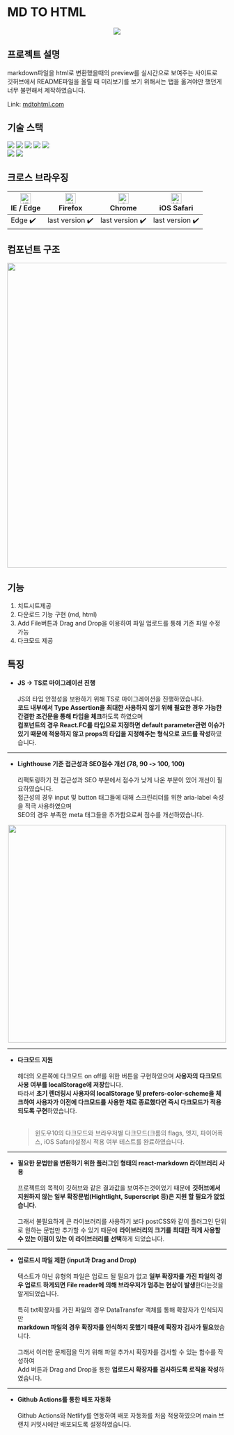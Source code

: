 # MD TO HTML

<div align=center>
  <img src="https://user-images.githubusercontent.com/72868495/174075357-c0d3ac86-36a2-4b5c-b040-cc58f97c6897.png" />
</div>

## 프로젝트 설명

markdown파일을 html로 변환했을때의 preview를 실시간으로 보여주는 사이트로<br/>
깃허브에서 README파일을 올릴 때 미리보기를 보기 위해서는 탭을 옮겨야만 했던게 너무 불편해서 제작하였습니다.<br/>

Link: [mdtohtml.com](https://www.mdtohtml.com)

## 기술 스택

<img src="https://img.shields.io/badge/HTML5-E34F26?style=for-the-badge&logo=html5&logoColor=white" /> <img src="https://img.shields.io/badge/TypeScript-3178C6?style=for-the-badge&logo=TypeScript&logoColor=white" /> <img src="https://img.shields.io/badge/React-20232A?style=for-the-badge&logo=react&logoColor=61DAFB" /> <img src ="https://img.shields.io/badge/SCSS-CC6699?style=for-the-badge&logo=sass&logoColor=white"/> <img src ="https://img.shields.io/badge/CSS_modules-000000?style=for-the-badge&logo=css-modules&logoColor=white"/></br>
<img src="https://img.shields.io/badge/Netlify-00C7B7?style=for-the-badge&logo=netlify&logoColor=white" />
<img src="https://img.shields.io/badge/Yarn-2C8EBB?style=for-the-badge&logo=yarn&logoColor=white" />

## 크로스 브라우징

| [<img src="https://raw.githubusercontent.com/alrra/browser-logos/master/src/edge/edge_48x48.png" alt="IE / Edge" width="24px" height="24px" />](http://godban.github.io/browsers-support-badges/)<br/>IE / Edge | [<img src="https://raw.githubusercontent.com/alrra/browser-logos/master/src/firefox/firefox_48x48.png" alt="Firefox" width="24px" height="24px" />](http://godban.github.io/browsers-support-badges/)<br/>Firefox | [<img src="https://raw.githubusercontent.com/alrra/browser-logos/master/src/chrome/chrome_48x48.png" alt="Chrome" width="24px" height="24px" />](http://godban.github.io/browsers-support-badges/)<br/>Chrome | [<img src="https://raw.githubusercontent.com/alrra/browser-logos/master/src/safari-ios/safari-ios_48x48.png" alt="iOS Safari" width="24px" height="24px" />](http://godban.github.io/browsers-support-badges/)<br/>iOS Safari |
| --------------------------------------------------------------------------------------------------------------------------------------------------------------------------------------------------------------- | ----------------------------------------------------------------------------------------------------------------------------------------------------------------------------------------------------------------- | ------------------------------------------------------------------------------------------------------------------------------------------------------------------------------------------------------------- | ----------------------------------------------------------------------------------------------------------------------------------------------------------------------------------------------------------------------------- |
| Edge ✔️                                                                                                                                                                                                         | last version ✔️                                                                                                                                                                                                   | last version ✔️                                                                                                                                                                                               | last version ✔️                                                                                                                                                                                                               |

## 컴포넌트 구조

<div align=center>
    <img width="700" src="https://user-images.githubusercontent.com/72868495/183090575-6f6a7539-7c3e-40eb-9394-91104fb8701c.png"/>
</div>

## 기능

1. 치트시트제공
2. 다운로드 기능 구현 (md, html)
3. Add File버튼과 Drag and Drop을 이용하여 파일 업로드를 통해 기존 파일 수정 가능
4. 다크모드 제공

## 특징

- **JS -> TS로 마이그레이션 진행**<br><br>
JS의 타입 안정성을 보완하기 위해 TS로 마이그레이션을 진행하였습니다.<br>
**코드 내부에서 Type Assertion을 최대한 사용하지 않기 위해 필요한 경우 가능한 간결한 조건문을 통해 타입을 체크**하도록 하였으며<br>
**컴포넌트의 경우 React.FC를 타입으로 지정하면 default parameter관련 이슈가 있기 때문에 적용하지 않고 props의 타입을 지정해주는 형식으로 코드를 작성**하였습니다.

---

- **Lighthouse 기준 접근성과 SEO점수 개선 (78, 90 -> 100, 100)**<br><br>
  리팩토링하기 전 접근성과 SEO 부분에서 점수가 낮게 나온 부분이 있어 개선이 필요하였습니다.<br>
  접근성의 경우 input 및 button 태그들에 대해 스크린리더를 위한 aria-label 속성을 적극 사용하였으며<br>
  SEO의 경우 부족한 meta 태그들을 추가함으로써 점수를 개선하였습니다.

<div align=center>
  <img width="500" src="https://user-images.githubusercontent.com/72868495/174076257-cdc3ca86-ac47-4a26-9e06-58b356a1cf6c.png" />
</div>

---

- **다크모드 지원**<br><br>
  헤더의 오른쪽에 다크모드 on off를 위한 버튼을 구현하였으며 **사용자의 다크모드 사용 여부를 localStorage에 저장**합니다.<br>
  따라서 **초기 렌더링시 사용자의 localStorage 및 prefers-color-scheme을 체크하여 사용자가 이전에 다크모드를 사용한 채로 종료했다면 즉시 다크모드가 적용되도록 구현**하였습니다.<br><br>
  > 윈도우10의 다크모드와 브라우저별 다크모드(크롬의 flags, 엣지, 파이어폭스, iOS Safari)설정시 적용 여부 테스트를 완료하였습니다.

---

- **필요한 문법만을 변환하기 위한 플러그인 형태의 react-markdown 라이브러리 사용**<br><br>
  프로젝트의 목적이 깃허브와 같은 결과값을 보여주는것이었기 때문에 **깃허브에서 지원하지 않는 일부 확장문법(Hightlight, Superscript 등)은 지원 할 필요가 없었습니다.**<br><br>
  그래서 불필요하게 큰 라이브러리를 사용하기 보다 postCSS와 같이 플러그인 단위로 원하는 문법만 추가할 수 있기 때문에 **라이브러리의 크기를 최대한 적게 사용할 수 있는 이점이 있는 이 라이브러리를 선택**하게 되었습니다.

---

- **업로드시 파일 제한 (input과 Drag and Drop)**<br><br>
  텍스트가 아닌 유형의 파일은 업로드 될 필요가 없고 **일부 확장자를 가진 파일의 경우 업로드 하게되면 File reader에 의해 브라우저가 멈추는 현상이 발생**한다는것을 알게되었습니다.<br><br>
  특히 txt확장자를 가진 파일의 경우 DataTransfer 객체를 통해 확장자가 인식되지만<br>
  **markdown 파일의 경우 확장자를 인식하지 못했기 때문에 확장자 검사가 필요**했습니다.<br><br>
  그래서 이러한 문제점을 막기 위해 파일 추가시 확장자를 검사할 수 있는 함수를 작성하여<br> Add 버튼과 Drag and Drop을 통한 **업로드시 확장자를 검사하도록 로직을 작성**하였습니다.

---

- **Github Actions를 통한 배포 자동화**<br><br>
  Github Actions와 Netlify를 연동하여 배포 자동화를 처음 적용하였으며 main 브랜치 커밋시에만 배포되도록 설정하였습니다.
